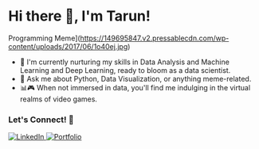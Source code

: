 # Hi there 👋, I'm Tarun!
<!-- Your Name's GitHub Profile -->

<!--

![Programming Meme](https://149695847.v2.pressablecdn.com/wp-content/uploads/2017/06/1o40ej.jpg)
![Programming Meme](https://datasciencedojo.com/wp-content/uploads/19-1030x922.jpg)
![Programming Meme](https://datasciencedojo.com/wp-content/uploads/17.jpg)
![Programming Meme](https://datasciencedojo.com/wp-content/uploads/19-1030x922.jpg)
![Programming Meme](https://datasciencedojo.com/wp-content/uploads/70.png)
![Programming Meme](https://miro.medium.com/v2/resize:fit:500/1*ZhYNqU2y96_f3QkWq9oiWQ.jpeg)
![Programming Meme](https://datasciencedojo.com/wp-content/uploads/52.jpg)
-->
Programming Meme](https://149695847.v2.pressablecdn.com/wp-content/uploads/2017/06/1o40ej.jpg)
<!-- About Me -->
- 🌱 I'm currently nurturing my skills in Data Analysis and Machine Learning and Deep Learning, ready to bloom as a data scientist.
- 💬 Ask me about Python, Data Visualization, or anything meme-related.
- 📊🎮 When not immersed in data, you'll find me indulging in the virtual realms of video games.


<!-- Connect with Me -->
### Let's Connect! 🤝

<a href="https://www.linkedin.com/in/tarun-v-g-270759206/" target="_blank">
  <img src="https://img.shields.io/badge/LinkedIn-Connect-blue?style=for-the-badge&logo=linkedin&logoColor=white" alt="LinkedIn" />
</a>
<!--
<a href="https://twitter.com/your-twitter" target="_blank">
  <img src="https://img.shields.io/badge/Twitter-Follow-blue?style=for-the-badge&logo=twitter&logoColor=white" alt="Twitter" />
</a>
-->
<a href="https://tarun-vg.netlify.app/" target="_blank">
  <img src="https://img.shields.io/badge/Portfolio-Visit-yellow?style=for-the-badge" alt="Portfolio" />
</a>

